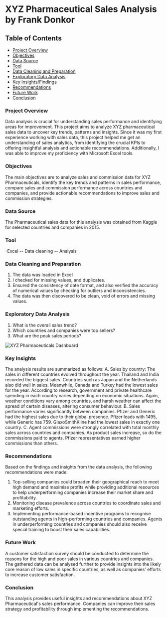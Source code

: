 # XYZ Pharmaceutical Sales Analysis by Frank Donkor

## Table of Contents

- [Project Overview](#project-overview)
- [Objectives](#objectives)
- [Data Source](#data-source)
- [Tool](#tool)
- [Data Cleaning and Preparation](#data-cleaning-and-preparation)
- [Exploratory Data Analysis](#exploratory-data-analysis)
- [Key Insights/Findings](#key-insights)
- [Recommendations](#recommendations)
- [Future Work](#future-work)
- [Conclusion](#conclusion)

### Project Overview

Data analysis is crucial for understanding sales performance and identifying areas for improvement. This project aims to analyze XYZ pharmaceutical sales data to uncover key trends, patterns and insights. Since it was my first experience working with sales data, this project helped me get an understanding of sales analytics, from identifying the crucial KPIs to offering insightful analysis and actionable recommendations. Additionally, I was able to improve my proficiency with Microsoft Excel tools.

### Objectives

The main objectives are to analyze sales and commission data for XYZ Pharmaceuticals, identify the key trends and patterns in sales performance, compare sales and commission performance across countries and companies, and provide actionable recommendations to improve sales and commission strategies.

### Data Source

The Pharmaceutical sales data for this analysis was obtained from Kaggle for selected countries and companies in 2015.

### Tool

-Excel 
-- Data cleaning 
-- Analysis

### Data Cleaning and Preparation

1.	The data was loaded in Excel
2.	I checked for missing values, and duplicates.
3.	Ensured the consistency of date format, and also verified the accuracy of numerical values by checking for outliers and inconsistencies.
4.	The data was then discovered to be clean, void of errors and missing values.

### Exploratory Data Analysis
1.	What is the overall sales trend?
2.	Which countries and companies were top sellers?
3.	What are the peak sales periods?

![XYZ Pharmaceuticals Dashboard](https://github.com/user-attachments/assets/148191a8-5d88-468f-ac60-6c9ed94fd6a2)


### Key Insights

The analysis results are summarized as follows:
A. Sales by country: The sales in different countries evolved throughout the year. Thailand and India recorded the biggest sales. Countries such as Japan and the Netherlands also did well in sales. Meanwhile, Canada and Turkey had the lowest sales for the year. 
According to research, government and private healthcare spending in each country varies depending on economic situations. Again, weather conditions vary among countries, and harsh weather can affect the spread of certain diseases, altering consumer behaviour. 
B. Sales performance varies significantly between companies. Pfizer and Generic had the highest sales due to their global presence. Pfizer leads with 1495, while Generic has 759. GlaxoSmithKline had the lowest sales in exactly one country. 
C. Agent commissions were strongly correlated with total monthly sales across countries and companies. As product sales increase, so do the commissions paid to agents. Pfizer representatives earned higher commissions than others. 

### Recommendations

Based on the findings and insights from the data analysis, the following recommendations were made: 
1. Top-selling companies could broaden their geographical reach to meet high demand and maximise profits while providing additional resources to help underperforming companies increase their market share and profitability. 
2. Monitoring disease prevalence across countries to coordinate sales and marketing efforts. 
3. Implementing performance-based incentive programs to recognise outstanding agents in high-performing countries and companies. Agents in underperforming countries and companies should also receive special training to boost their sales capabilities.

### Future Work

A customer satisfaction survey should be conducted to determine the reasons for the high and poor sales in various countries and companies. The gathered data can be analysed further to provide insights into the likely core reason of low sales in specific countries, as well as companies' efforts to increase customer satisfaction. 

### Conclusion

This analysis provides useful insights and recommendations about XYZ Pharmaceutical's sales performance. Companies can improve their sales strategy and profitability through implementing the recommendations.






